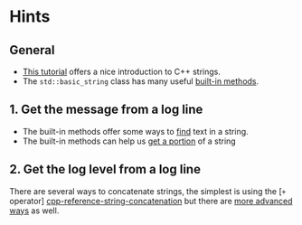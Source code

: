 # Hints

## General

- [This tutorial][strings-tutorial] offers a nice introduction to C++ strings.
- The `std::basic_string` class has many useful [built-in methods][cpp-reference-string].

## 1. Get the message from a log line

- The built-in methods offer some ways to [find][cpp-reference-string-find] text in a string.
- The built-in methods can help us [get a portion][cpp-reference-string-substr] of a string


## 2. Get the log level from a log line

There are several ways to concatenate strings, the simplest is using the [`+` operator]
[cpp-reference-string-concatenation] but there are [more advanced ways][cpp-reference-printf] as well.

[strings-tutorial]: https://www.learncpp.com/cpp-tutorial/4-4b-an-introduction-to-stdstring/
[cpp-reference-string]: https://en.cppreference.com/w/cpp/string/basic_string
[cpp-reference-string-find]: https://en.cppreference.com/w/cpp/string/basic_string/find
[cpp-reference-string-substr]: https://en.cppreference.com/w/cpp/string/basic_string/substr
[cpp-reference-string-concatenation]: https://en.cppreference.com/w/cpp/string/basic_string/operator%2B
[cpp-reference-printf]: https://en.cppreference.com/w/cpp/io/c/fprintf
